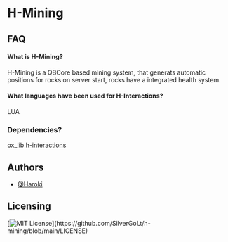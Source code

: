 # H-Mining

## FAQ

#### What is H-Mining?
H-Mining is a QBCore based mining system, that generats automatic positions for rocks on server start, rocks have a integrated health system.

#### What languages have been used for H-Interactions?
LUA

### Dependencies?
[ox_lib](https://github.com/overextended/ox_lib)
[h-interactions](https://github.com/SilverGoLt/h-interactions)


## Authors
- [@Haroki](https://github.com/SilverGoLt)


## Licensing
[![MIT License](https://img.shields.io/apm/l/atomic-design-ui.svg?)](https://github.com/SilverGoLt/h-mining/blob/main/LICENSE)
